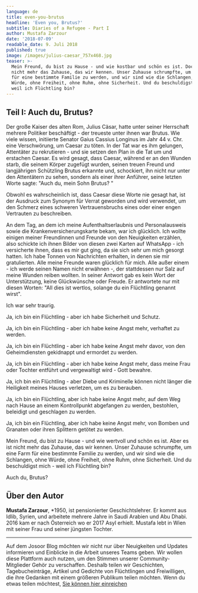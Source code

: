 ```yaml
---
language: de
title: even-you-brutus
headline: 'Even you, Brutus?'
subtitle: Diaries of a Refugee - Part I
author: Mustafa Zarzour
date: '2018-07-09'
readable_date: 9. Juli 2018
published: true
image: /images/julius-caesar_757x468.jpg
teaser: >-
  Mein Freund, du bist zu Hause - und wie kostbar und schön es ist. Doch es ist
  nicht mehr das Zuhause, das wir kennen. Unser Zuhause schrumpfte, um eine Farm
  für eine bestimmte Familie zu werden, und wir sind wie die Schlangen, ohne
  Würde, ohne Freiheit, ohne Ruhm, ohne Sicherheit. Und du beschuldigst mich -
  weil ich Flüchtling bin?
---
```

## Teil I: Auch du, Brutus?

Der große Kaiser des alten Rom, Julius Cäsar, hatte unter seiner Herrschaft mehrere Politiker beschäftigt - der treueste unter ihnen war Brutus. Wie viele wissen, initiierte Senator Gaius Cassius Longinus im Jahr 44 v. Chr. eine Verschwörung, um Caesar zu töten. In der Tat war es ihm gelungen, Attentäter zu rekrutieren - und sie setzen den Plan in die Tat um und erstachen Caesar. Es wird gesagt, dass Caesar, während er an den Wunden starb, die seinem Körper zugefügt wurden, seinen treuen Freund und langjährigen Schützling Brutus erkannte und, schockiert, ihn nicht nur unter den Attentätern zu sehen, sondern als einer ihrer Anführer, seine letzten Worte sagte: "Auch du, mein Sohn Brutus? "

Obwohl es wahrscheinlich ist, dass Caesar diese Worte nie gesagt hat, ist der Ausdruck zum Synonym für Verrat geworden und wird verwendet, um den Schmerz eines schweren Vertrauensbruchs eines oder einer engen Vertrauten zu beschreiben.

An dem Tag, an dem ich meine Aufenthaltserlaubnis und Personalausweis sowie die Krankenversicherungskarte bekam, war ich glücklich. Ich wollte einigen meiner Freundinnen und Freunde von den Neuigkeiten erzählen, also schickte ich ihnen Bilder von diesen zwei Karten auf WhatsApp - ich versicherte ihnen, dass es mir gut ging, da sie sich sehr um mich gesorgt hatten. Ich habe Tonnen von Nachrichten erhalten, in denen sie mir gratulierten. Alle meine Freunde waren glücklich für mich. Alle außer einem - ich werde seinen Namen nicht erwähnen -, der stattdessen nur Salz auf meine Wunden reiben wollten. In seiner Antwort gab es kein Wort der Unterstützung, keine Glückwünsche oder Freude. Er antwortete nur mit diesen Worten: "All dies ist wertlos, solange du ein Flüchtling genannt wirst".

Ich war sehr traurig.

Ja, ich bin ein Flüchtling - aber ich habe Sicherheit und Schutz.

Ja, ich bin ein Flüchtling - aber ich habe keine Angst mehr, verhaftet zu werden.

Ja, ich bin ein Flüchtling - aber ich habe keine Angst mehr davor, von den Geheimdiensten gekidnappt und ermordet zu werden.

Ja, ich bin ein Flüchtling - aber ich habe keine Angst mehr, dass meine Frau oder Tochter entführt und vergewaltigt wird - Gott bewahre.

Ja, ich bin ein Flüchtling - aber Diebe und Kriminelle können nicht länger die Heiligkeit meines Hauses verletzen, um es zu berauben.

Ja, ich bin ein Flüchtling, aber ich habe keine Angst mehr, auf dem Weg nach Hause an einem Kontrollpunkt abgefangen zu werden, bestohlen, beleidigt und geschlagen zu werden.

Ja, ich bin ein Flüchtling, aber ich habe keine Angst mehr, von Bomben und Granaten oder ihren Splittern getötet zu werden.

Mein Freund, du bist zu Hause - und wie wertvoll und schön es ist. Aber es ist nicht mehr das Zuhause, das wir kennen. Unser Zuhause schrumpfte, um eine Farm für eine bestimmte Familie zu werden, und wir sind wie die Schlangen, ohne Würde, ohne Freiheit, ohne Ruhm, ohne Sicherheit. Und du beschuldigst mich - weil ich Flüchtling bin?

Auch du, Brutus?

## Über den Autor

**Mustafa Zarzour**, *1950, ist pensionierter Geschichtslehrer. Er kommt aus Idlib, Syrien, und arbeitete mehrere Jahre in Saudi Arabien und Abu Dhabi. 2016 kam er nach Österreich wo er 2017 Asyl erhielt. Mustafa lebt in Wien mit seiner Frau und seiner jüngsten Tochter. 

- - -

Auf dem Josoor Blog möchten wir nicht nur über Neuigkeiten und Updates informieren und Einblicke in die Arbeit unseres Teams geben. Wir wollen diese Plattform auch nutzen, um den Stimmen unserer Community-Mitglieder Gehör zu verschaffen. Deshalb teilen wir Geschichten, Tagebucheinträge, Artikel und Gedichte von Flüchtlingen und Freiwilligen, die ihre Gedanken mit einem größeren Publikum teilen möchten. Wenn du etwas teilen möchtest, [Sie können hier einreichen](https://docs.google.com/forms/d/e/1FAIpQLSc7I_KfSv_ljqRI7QE-2hUch18xWzGDOjjN0jg5A8leqEhIgg/viewform?usp=sf_link)
